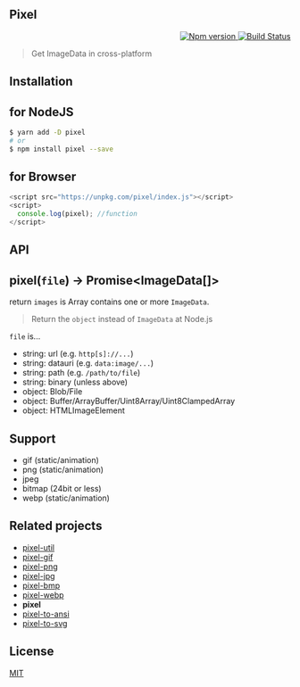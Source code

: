 Pixel
---
<p align="right">
  <a href="https://www.npmjs.com/package/pixel">
    <img alt="Npm version" src="https://badge.fury.io/js/pixel.svg">
  </a>
  <a href="https://travis-ci.org/59naga/pixel">
    <img alt="Build Status" src="https://travis-ci.org/59naga/pixel.svg?branch=master">
  </a>
</p>

> Get ImageData in cross-platform

Installation
---

## for NodeJS
```bash
$ yarn add -D pixel
# or
$ npm install pixel --save
```

## for Browser
```js
<script src="https://unpkg.com/pixel/index.js"></script>
<script>
  console.log(pixel); //function
</script>
```

API
---

## pixel(`file`) -> Promise<ImageData[]>

return `images` is Array contains one or more `ImageData`.
> Return the `object` instead of `ImageData` at Node.js

`file` is...
* string: url (e.g. `http[s]://...`)
* string: datauri (e.g. `data:image/...`)
* string: path (e.g. `/path/to/file`)
* string: binary (unless above)
* object: Blob/File
* object: Buffer/ArrayBuffer/Uint8Array/Uint8ClampedArray
* object: HTMLImageElement

## Support
* gif (static/animation)
* png (static/animation)
* jpeg
* bitmap (24bit or less)
* webp (static/animation)

Related projects
---
* [pixel-util](https://github.com/59naga/pixel-util/)
* [pixel-gif](https://github.com/59naga/pixel-gif-/)
* [pixel-png](https://github.com/59naga/pixel-png/)
* [pixel-jpg](https://github.com/59naga/pixel-jpg/)
* [pixel-bmp](https://github.com/59naga/pixel-bmp/)
* [pixel-webp](https://github.com/59naga/pixel-webp/)
* __pixel__
* [pixel-to-ansi](https://github.com/59naga/pixel-to-ansi/)
* [pixel-to-svg](https://github.com/59naga/pixel-to-svg/)

License
---
[MIT][License]

[License]: http://59naga.mit-license.org/
